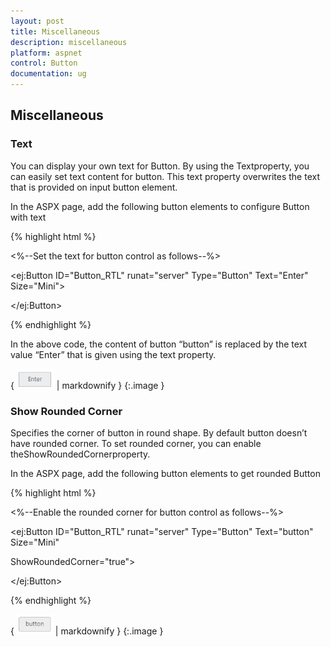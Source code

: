 ```yaml
---
layout: post
title: Miscellaneous
description: miscellaneous
platform: aspnet
control: Button
documentation: ug
---
```


## Miscellaneous

### Text

You can display your own text for Button. By using the Textproperty, you can easily set text content for button. This text property overwrites the text that is provided on input button element.

In the ASPX page, add the following button elements to configure Button with text



{% highlight html %}

<%--Set the text for button control as follows--%>

<ej:Button ID="Button_RTL" runat="server" Type="Button" Text="Enter" Size="Mini">

</ej:Button>



{% endhighlight %}



In the above code, the content of button “button” is replaced by the text value “Enter” that is given using the text property.

{ ![](Miscellaneous_images/Miscellaneous_img1.png) | markdownify }
{:.image }


### Show Rounded Corner

Specifies the corner of button in round shape. By default button doesn’t have rounded corner. To set rounded corner, you can enable theShowRoundedCornerproperty.

In the ASPX page, add the following button elements to get rounded Button

{% highlight html %}

<%--Enable the rounded corner for button control as follows--%>

<ej:Button ID="Button_RTL" runat="server" Type="Button" Text="button" Size="Mini"

ShowRoundedCorner="true">

</ej:Button>



{% endhighlight %}



{ ![](Miscellaneous_images/Miscellaneous_img2.png) | markdownify }
{:.image }


